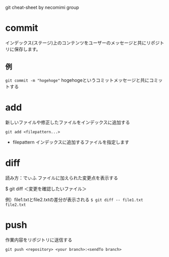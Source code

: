 
git cheat-sheet by necomimi group

# commit
インデックス(ステージ)上のコンテンツをユーザーのメッセージと共にリポジトリに保存します。

## 例
`git commit -m "hogehoge"`  hogehogeというコミットメッセージと共にコミットする


# add
新しいファイルや修正したファイルをインデックスに追加する

    git add <filepattern...>

- filepattern
インデックスに追加するファイルを指定します


# diff
読み方：でぃふ
ファイルに加えられた変更点を表示する

$ git diff ＜変更を確認したいファイル＞

例）file1.txtとfile2.txtの差分が表示される
`$ git diff -- file1.txt file2.txt`


# push
作業内容をリポジトリに送信する

    git push <repository> <your branch>:<sendTo branch>

